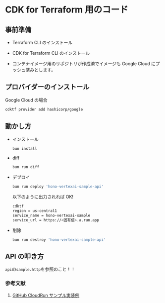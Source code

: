 # CDK for Terraform 用のコード

## 事前準備

- Terraform CLI のインストール

- CDK for Terraform CLI のインストール

- コンテナイメージ用のリポジトリが作成済でイメージも Google Cloud にプッシュ済みとします。

## プロバイダーのインストール

Google Cloud の場合

```bash
cdktf provider add hashicorp/google
```

## 動かし方

- インストール

  ```bash
  bun install
  ```

- diff

  ```bash
  bun run diff
  ```

- デプロイ

  ```bash
  bun run deploy 'hono-vertexai-sample-api'
  ```

  以下のように出力されれば OK!

  ```bash
  cdktf
  region = us-central1
  service_name = hono-vertexai-sample
  service_url = https://<固有値>.a.run.app
  ```

- 削除

  ```bash
  bun run destroy 'hono-vertexai-sample-api'
  ```

## API の叩き方

`api`の`sample.http`を参照のこと！！

### 参考文献

1. [GitHub CloudRun サンプル実装例](https://github.com/hashicorp/terraform-cdk/blob/main/examples/typescript/google-cloudrun/main.ts)
